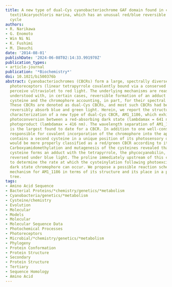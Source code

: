 ```yaml
---
title: A new type of dual-Cys cyanobacteriochrome GAF domain found in cyanobacterium
  textitAcaryochloris marina, which has an unusual red/blue reversible photoconversion
  cycle
authors:
- R. Narikawa
- G. Enomoto
- Win Ni Ni
- K. Fushimi
- M. Ikeuchi
date: '2014-08-01'
publishDate: '2024-06-08T02:14:33.991970Z'
publication_types:
- article-journal
publication: '*Biochemistry*'
doi: 10.1021/bi500376b
abstract: Cyanobacteriochromes (CBCRs) form a large, spectrally diverse family of
  photoreceptors (linear tetrapyrrole covalently bound via a conserved cysteine) that
  perceive ultraviolet to red light. The underlying mechanisms are reasonably well
  understood with, in certain cases, reversible formation of an adduct between a second
  cysteine and the chromophore accounting, in part, for their spectral diversity.
  These CBCRs are denoted as dual-Cys CBCRs, and most such CBCRs had been shown to
  reversibly absorb blue and green light. Herein, we report the structural and mechanistic
  characterization of a new type of dual-Cys CBCR, AM1_1186, which exhibits reversible
  photoconversion between a red-absorbing dark state (lambdamax = 641 nm) and a blue-absorbing
  photoproduct (lambdamax = 416 nm). The wavelength separation of AM1_1186 photoconversion
  is the largest found to date for a CBCR. In addition to one well-conserved cysteine
  responsible for covalent incorporation of the chromophore into the apoprotein, AM1_1186
  contains a second cysteine in a unique position of its photosensory domain, which
  would be more properly classified as a red/green CBCR according to its sequence.
  Carboxyamidomethylation and mutagenesis of the cysteines revealed that the second
  cysteine forms an adduct with the tetrapyrrole, the phycocyanobilin, that can be
  reversed under blue light. The proline immediately upstream of this cysteine appears
  to determine the rate at which the cysteinylation following photoexcitation of the
  dark state chromophore can occur. We propose a possible reaction scheme and color-tuning
  mechanism for AM1_1186 in terms of its structure and its place in a phylogenetic
  tree.
tags:
- Amino Acid Sequence
- Bacterial Proteins/*chemistry/genetics/*metabolism
- Cyanobacteria/genetics/*metabolism
- Cysteine/chemistry
- Evolution
- Molecular
- Models
- Molecular
- Molecular Sequence Data
- Photochemical Processes
- Photoreceptors
- Microbial/*chemistry/genetics/*metabolism
- Phylogeny
- Protein Conformation
- Protein Structure
- Secondary
- Protein Structure
- Tertiary
- Sequence Homology
- Amino Acid
---
```

